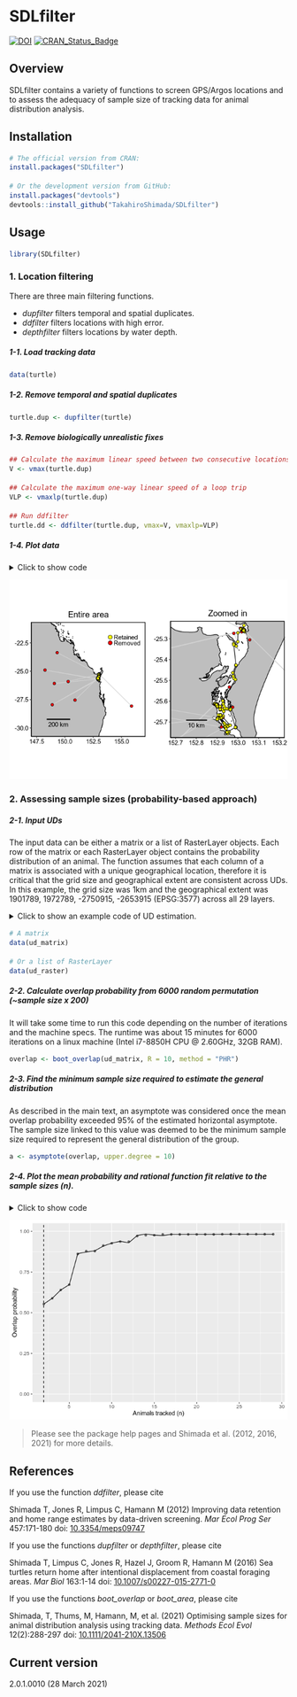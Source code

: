 <!-- README.md is generated from README.Rmd. Please edit that file -->

SDLfilter
=========

[![DOI](https://zenodo.org/badge/DOI/10.5281/zenodo.3631115.svg)](https://doi.org/10.5281/zenodo.3631115)
[![CRAN\_Status\_Badge](https://www.r-pkg.org/badges/version/SDLfilter)](https://cran.r-project.org/package=SDLfilter)

Overview
--------

SDLfilter contains a variety of functions to screen GPS/Argos locations
and to assess the adequacy of sample size of tracking data for animal
distribution analysis.

Installation
------------

``` r
# The official version from CRAN:
install.packages("SDLfilter")

# Or the development version from GitHub:
install.packages("devtools")
devtools::install_github("TakahiroShimada/SDLfilter")
```

Usage
-----

``` r
library(SDLfilter)
```

### 1. Location filtering

There are three main filtering functions.

-   *dupfilter* filters temporal and spatial duplicates.  
-   *ddfilter* filters locations with high error.  
-   *depthfilter* filters locations by water depth.

<!-- <p>&nbsp;</p> -->

##### 1-1. Load tracking data

``` r
data(turtle)
```

##### 1-2. Remove temporal and spatial duplicates

``` r
turtle.dup <- dupfilter(turtle)
```

##### 1-3. Remove biologically unrealistic fixes

``` r
## Calculate the maximum linear speed between two consecutive locations
V <- vmax(turtle.dup)  

## Calculate the maximum one-way linear speed of a loop trip
VLP <- vmaxlp(turtle.dup) 

## Run ddfilter
turtle.dd <- ddfilter(turtle.dup, vmax=V, vmaxlp=VLP)
```

##### 1-4. Plot data

<details>

<summary>Click to show code</summary>

``` r
 # Entire area
 p1 <- map_track(turtle.dup, bgmap=Australia, point.size = 2, line.size = 0.5, axes.lab.size = 0, 
             sb.distance=200, multiplot = FALSE, point.bg = "red",
             title.size=15, title="Entire area")[[1]] + 
   geom_point(aes(x=lon, y=lat), data=turtle.dd, size=2, fill="yellow", shape=21)+
   geom_point(aes(x=x, y=y), data=data.frame(x=c(154, 154), y=c(-22, -22.5)), 
              size=3, fill=c("yellow", "red"), shape=21) + 
   annotate("text", x=c(154.3, 154.3), y=c(-22, -22.5), label=c("Retained", "Removed"), 
            colour="black", size=4, hjust = 0)

 # Zoomed in
 p2 <- map_track(turtle.dup, bgmap=SandyStrait, xlim=c(152.7, 153.2), ylim=(c(-25.75, -25.24)), 
             axes.lab.size = 0, sb.distance=10, point.size = 2, point.bg = "red", line.size = 0.5, 
             multiplot = FALSE, title.size=15, title="Zoomed in")[[1]] + 
 geom_path(aes(x=lon, y=lat), data=turtle.dd, size=0.5, colour="black", linetype=1) + 
 geom_point(aes(x=lon, y=lat), data=turtle.dd, size=2, colour="black", shape=21, fill="yellow")
 
 ## plot
 gridExtra::grid.arrange(p1, p2, layout_matrix=cbind(1,2))
```

</details>

![](README_files/figure-markdown_github/unnamed-chunk-7-1.png)

### 2. Assessing sample sizes (probability-based approach)

##### 2-1. Input UDs

The input data can be either a matrix or a list of RasterLayer objects.
Each row of the matrix or each RasterLayer object contains the
probability distribution of an animal. The function assumes that each
column of a matrix is associated with a unique geographical location,
therefore it is critical that the grid size and geographical extent are
consistent across UDs. In this example, the grid size was 1km and the
geographical extent was 1901789, 1972789, -2750915, -2653915 (EPSG:3577)
across all 29 layers.

<details>

<summary>Click to show an example code of UD estimation.</summary>

``` r
library(adehabitatHR); library(raster)

## Tracking data
data(flatback)
flatback_id <- unique(flatback$id)

## Data range with 5km buffer
buff <- 5e+3
xmin <- min(flatback$x) - buff; xmax <- max(flatback$x) + buff
ymin <- min(flatback$y) - buff; ymax <- max(flatback$y) + buff

## Make a grid layer
cell.size <- 1e+3 # (1km x 1km)
x <- seq(xmin, xmax, cell.size)
y <- seq(ymin, ymax, cell.size)
xy.df <- expand.grid(x = x, y = y)
xy.coords <- SpatialPixels(SpatialPoints(xy.df))
xy.sp <- SpatialPoints(xy.coords, proj4string = CRS("+init=epsg:3577"))
z <- rep(1, nrow(xy.df))
xyz <- cbind(xy.df, z)
grid_spdf <- SpatialPixelsDataFrame(xy.coords, xyz)

## UD per turtle
ud_raster <- list()
for(i in 1:length(flatback_id)){
  
  ## ID
  ID <- flatback_id[i]

  ## Tracking data
  turtle.data <- with(flatback, flatback[id %in% ID, ])

  ## Creates an object of class Itraj
  data.ltraj <- with(turtle.data, as.ltraj(turtle.data[,c("x", "y")], date=DateTime, id=ID, burst=ID))
  
  ## Parameters for BRB
  TM = 12*60*60
  LM = 50
  dp = BRB.likD(data.ltraj, Tmax=TM, Lmin=LM)
  HM = 100
  
  ## Estimate the UD
  ud <- BRB(data.ltraj, D=dp, Tmax=TM, Lmin=LM, hmin=HM, grid=grid_spdf, type="UD")
  
  ## Convert the UD to raster
  ud_raster[[i]] <- raster(ud)
}
```

</details>

``` r
# A matrix
data(ud_matrix)

# Or a list of RasterLayer
data(ud_raster)
```

##### 2-2. Calculate overlap probability from 6000 random permutation (\~sample size x 200)

It will take some time to run this code depending on the number of
iterations and the machine specs. The runtime was about 15 minutes for
6000 iterations on a linux machine (Intel i7-8850H CPU @ 2.60GHz, 32GB
RAM).

``` r
overlap <- boot_overlap(ud_matrix, R = 10, method = "PHR")
```

##### 2-3. Find the minimum sample size required to estimate the general distribution

As described in the main text, an asymptote was considered once the mean
overlap probability exceeded 95% of the estimated horizontal asymptote.
The sample size linked to this value was deemed to be the minimum sample
size required to represent the general distribution of the group.

``` r
a <- asymptote(overlap, upper.degree = 10)
```

##### 2-4. Plot the mean probability and rational function fit relative to the sample sizes (n).

<details>

<summary>Click to show code</summary>

``` r
ggplot(data = overlap$summary)+
  geom_point(aes(x = N, y = mu), alpha = 0.5) + 
  geom_path(data = a$results, aes(x = x, y = ys)) + 
  geom_vline(xintercept = a$min.n, linetype = 2) +
  scale_x_continuous(breaks = seq(0, 30, 5), limits = c(2,29), name = "Animals tracked (n)") +
  scale_y_continuous(limits = c(0,1), name = "Overlap probability")
```

</details>

![](README_files/figure-markdown_github/unnamed-chunk-13-1.png)

> Please see the package help pages and Shimada et al. (2012, 2016,
> 2021) for more details.

References
----------

If you use the function *ddfilter*, please cite

Shimada T, Jones R, Limpus C, Hamann M (2012) Improving data retention
and home range estimates by data-driven screening. *Mar Ecol Prog Ser*
457:171-180 doi:
[10.3354/meps09747](http://dx.doi.org/10.3354/meps09747)

If you use the functions *dupfilter* or *depthfilter*, please cite

Shimada T, Limpus C, Jones R, Hazel J, Groom R, Hamann M (2016) Sea
turtles return home after intentional displacement from coastal foraging
areas. *Mar Biol* 163:1-14 doi:
[10.1007/s00227-015-2771-0](http://dx.doi.org/10.1007/s00227-015-2771-0)

If you use the functions *boot\_overlap* or *boot\_area*, please cite

Shimada, T, Thums, M, Hamann, M, et al. (2021) Optimising sample sizes
for animal distribution analysis using tracking data. *Methods Ecol
Evol* 12(2):288-297 doi:
[10.1111/2041-210X.13506](https://doi.org/10.1111/2041-210X.13506)

Current version
---------------

2.0.1.0010 (28 March 2021)
